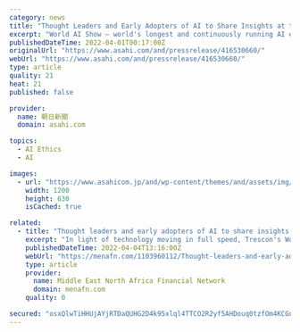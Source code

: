 ```yaml
---
category: news
title: "Thought Leaders and Early Adopters of AI to Share Insights at the 35th Global Edition of #WorldAIShow Dubai"
excerpt: "World AI Show – world's longest and continuously running AI event that extensively highlights latest trends and challenges in Artificial Intelligence, Machine Learning and RPA is now in its 35th global edition and will be taking place on 25th and 26th May 2022,"
publishedDateTime: 2022-04-01T00:17:00Z
originalUrl: "https://www.asahi.com/and/pressrelease/416530660/"
webUrl: "https://www.asahi.com/and/pressrelease/416530660/"
type: article
quality: 21
heat: 21
published: false

provider:
  name: 朝日新聞
  domain: asahi.com

topics:
  - AI Ethics
  - AI

images:
  - url: "https://www.asahicom.jp/and/wp-content/themes/and/assets/img/ogp/ogp_m.png"
    width: 1200
    height: 630
    isCached: true

related:
  - title: "Thought leaders and early adopters of AI to share insights at the 35th global edition of #WorldAIShow Dubai"
    excerpt: "In light of technology moving in full speed, Trescon's World AI Show will bring together pre-qualified CIOs, CEOs, CTOs, Heads of AI, Chief Digit"
    publishedDateTime: 2022-04-04T13:16:00Z
    webUrl: "https://menafn.com/1103960112/Thought-leaders-and-early-adopters-of-AI-to-share-insights-at-the-35th-global-edition-of-WorldAIShow-Dubai&source=30"
    type: article
    provider:
      name: Middle East North Africa Financial Network
      domain: menafn.com
    quality: 0

secured: "osxQlwTiHHUjAYjRTDaQUHG2D4k95xlql4TTCO2R2yf5AHDouq0tzfOm4KCGuoAL0BsmR6bCPiPSB4zW2uI53iQBxG9TNBIaKyUt9iSHWXiFTDqlI0QjVQ0xTtIvm/BjwZni1YnDxMiybltVor70ZMTPMNph7R79Oar3g1QgFIBJQ6uLD//hpkYZvD7t31p8Svpt/rhr+I3qKxUnRYaolOmDoYl5l4kXgxBj1050b6189/9KP20q2Z8rkRfvhYJX2SaFB7AaMi4dR8zeDpBiWuBzRiF9+ho57Bsf3CI7HxCaaMIUDLvCbaHtSr2TQ1TP8ZpijPnEYiveDrmgT1eMrj8EnS/Ad93vFAFZj9x4Ioc=;sgcg+dkx5s5rZOkpfwNR8Q=="
---
```


